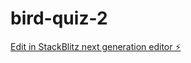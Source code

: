 # bird-quiz-2

[Edit in StackBlitz next generation editor ⚡️](https://stackblitz.com/~/github.com/jakecain7/bird-quiz-2)